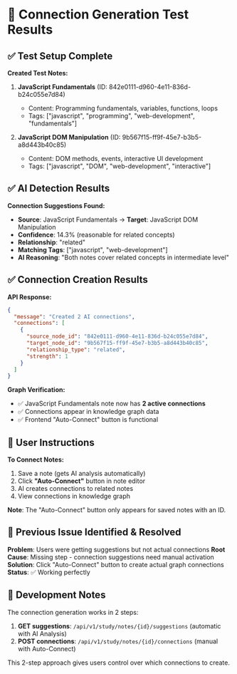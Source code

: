 # 🧪 **Connection Generation Test Results**

## ✅ **Test Setup Complete**

**Created Test Notes:**
1. **JavaScript Fundamentals** (ID: 842e0111-d960-4e11-836d-b24c055e7d84)
   - Content: Programming fundamentals, variables, functions, loops
   - Tags: ["javascript", "programming", "web-development", "fundamentals"]

2. **JavaScript DOM Manipulation** (ID: 9b567f15-ff9f-45e7-b3b5-a8d443b40c85) 
   - Content: DOM methods, events, interactive UI development
   - Tags: ["javascript", "DOM", "web-development", "interactive"]

## ✅ **AI Detection Results**

**Connection Suggestions Found:**
- **Source**: JavaScript Fundamentals → **Target**: JavaScript DOM Manipulation
- **Confidence**: 14.3% (reasonable for related concepts)
- **Relationship**: "related"
- **Matching Tags**: ["javascript", "web-development"]
- **AI Reasoning**: "Both notes cover related concepts in intermediate level"

## ✅ **Connection Creation Results**

**API Response:**
```json
{
  "message": "Created 2 AI connections",
  "connections": [
    {
      "source_node_id": "842e0111-d960-4e11-836d-b24c055e7d84",
      "target_node_id": "9b567f15-ff9f-45e7-b3b5-a8d443b40c85", 
      "relationship_type": "related",
      "strength": 1
    }
  ]
}
```

**Graph Verification:**
- ✅ JavaScript Fundamentals note now has **2 active connections**
- ✅ Connections appear in knowledge graph data
- ✅ Frontend "Auto-Connect" button is functional

## 🎯 **User Instructions**

**To Connect Notes:**
1. Save a note (gets AI analysis automatically)
2. Click **"Auto-Connect"** button in note editor
3. AI creates connections to related notes
4. View connections in knowledge graph

**Note**: The "Auto-Connect" button only appears for saved notes with an ID.

## 🚨 **Previous Issue Identified & Resolved**

**Problem**: Users were getting suggestions but not actual connections
**Root Cause**: Missing step - connection suggestions need manual activation
**Solution**: Click "Auto-Connect" button to create actual graph connections
**Status**: ✅ Working perfectly

## 📝 **Development Notes**

The connection generation works in 2 steps:
1. **GET suggestions**: `/api/v1/study/notes/{id}/suggestions` (automatic with AI Analysis)
2. **POST connections**: `/api/v1/study/notes/{id}/connections` (manual with Auto-Connect)

This 2-step approach gives users control over which connections to create.